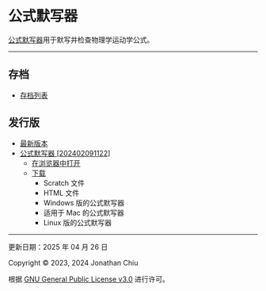 # 公式默写器

[公式默写器](https://quinn0823.github.io/formula-writer/)用于默写并检查物理学运动学公式。

---

## 存档

- [存档列表](https://quinn0823.github.io/formula-writer/)

## 发行版

- [最新版本](https://github.com/Quinn0823/formula-writer/releases/latest)
- [公式默写器 [202402091122]](https://github.com/Quinn0823/formula-writer/releases/tag/202402091122)
    - [在浏览器中打开](https://quinn0823.github.io/formula-writer/html/202402091122.html)
    - [下载](https://github.com/Quinn0823/formula-writer/releases/tag/202402091122)
        - Scratch 文件
        - HTML 文件
        - Windows 版的公式默写器
        - 适用于 Mac 的公式默写器
        - Linux 版的公式默写器

---

更新日期：2025 年 04 月 26 日

Copyright © 2023, 2024 Jonathan Chiu

根据 [GNU General Public License v3.0](LICENSE) 进行许可。